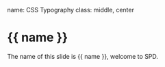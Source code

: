name: CSS Typography
class: middle, center

# {{ name }}

The name of this slide is {{ name }}, welcome to SPD.

